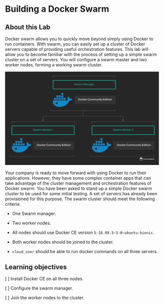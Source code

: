 # Building a Docker Swarm

## About this Lab

Docker swarm allows you to quickly move beyond simply using Docker to run containers. With swarm, you can easily set up a cluster of Docker servers capable of providing useful orchestration features. This lab will allow you to become familiar with the process of setting up a simple swarm cluster on a set of servers. You will configure a swarm master and two worker nodes, forming a working swarm cluster.

![Fig. 1 Lab Diagram](../../../img/docker-swarm/building-docker-swarm.demo/diag01.png)

Your company is ready to move forward with using Docker to run their applications. However, they have some complex container apps that can take advantage of the cluster management and orchestration features of Docker swarm. You have been asked to stand up a simple Docker swarm cluster to be used for some initial testing. A set of servers has already been provisioned for this purpose. The swarm cluster should meet the following criteria:

* One Swarm manager.

* Two worker nodes.

* All nodes should use Docker CE version `5:18.09.5~3-0~ubuntu-bionic`.

* Both worker nodes should be joined to the cluster.

* `cloud_user` should be able to run docker commands on all three servers.

## Learning objectives

[ ] Install Docker CE on all three nodes.

[ ] Configure the swarm manager.

[ ] Join the worker nodes to the cluster.
